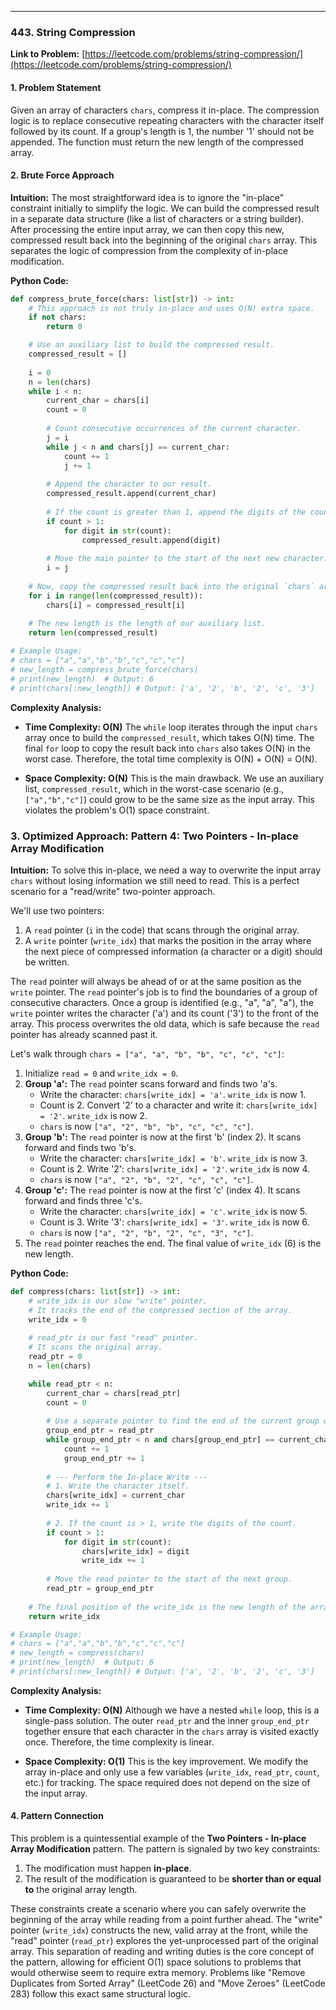 ---
### **443. String Compression**
**Link to Problem:** [https://leetcode.com/problems/string-compression/](https://leetcode.com/problems/string-compression/)

#### **1. Problem Statement**
Given an array of characters `chars`, compress it in-place. The compression logic is to replace consecutive repeating characters with the character itself followed by its count. If a group's length is 1, the number '1' should not be appended. The function must return the new length of the compressed array.

#### **2. Brute Force Approach**
**Intuition:**
The most straightforward idea is to ignore the "in-place" constraint initially to simplify the logic. We can build the compressed result in a separate data structure (like a list of characters or a string builder). After processing the entire input array, we can then copy this new, compressed result back into the beginning of the original `chars` array. This separates the logic of compression from the complexity of in-place modification.

**Python Code:**
```python
def compress_brute_force(chars: list[str]) -> int:
    # This approach is not truly in-place and uses O(N) extra space.
    if not chars:
        return 0

    # Use an auxiliary list to build the compressed result.
    compressed_result = []
    
    i = 0
    n = len(chars)
    while i < n:
        current_char = chars[i]
        count = 0
        
        # Count consecutive occurrences of the current character.
        j = i
        while j < n and chars[j] == current_char:
            count += 1
            j += 1
        
        # Append the character to our result.
        compressed_result.append(current_char)
        
        # If the count is greater than 1, append the digits of the count.
        if count > 1:
            for digit in str(count):
                compressed_result.append(digit)
        
        # Move the main pointer to the start of the next new character.
        i = j
        
    # Now, copy the compressed result back into the original `chars` array.
    for i in range(len(compressed_result)):
        chars[i] = compressed_result[i]
    
    # The new length is the length of our auxiliary list.
    return len(compressed_result)

# Example Usage:
# chars = ["a","a","b","b","c","c","c"]
# new_length = compress_brute_force(chars)
# print(new_length)  # Output: 6
# print(chars[:new_length]) # Output: ['a', '2', 'b', '2', 'c', '3']
```
**Complexity Analysis:**

*   **Time Complexity: O(N)**
    The `while` loop iterates through the input `chars` array once to build the `compressed_result`, which takes O(N) time. The final `for` loop to copy the result back into `chars` also takes O(N) in the worst case. Therefore, the total time complexity is O(N) + O(N) = O(N).

*   **Space Complexity: O(N)**
    This is the main drawback. We use an auxiliary list, `compressed_result`, which in the worst-case scenario (e.g., `["a","b","c"]`) could grow to be the same size as the input array. This violates the problem's O(1) space constraint.

### **3. Optimized Approach: Pattern 4: Two Pointers - In-place Array Modification**
**Intuition:**
To solve this in-place, we need a way to overwrite the input array `chars` without losing information we still need to read. This is a perfect scenario for a "read/write" two-pointer approach.

We'll use two pointers:
1.  A `read` pointer (`i` in the code) that scans through the original array.
2.  A `write` pointer (`write_idx`) that marks the position in the array where the next piece of compressed information (a character or a digit) should be written.

The `read` pointer will always be ahead of or at the same position as the `write` pointer. The `read` pointer's job is to find the boundaries of a group of consecutive characters. Once a group is identified (e.g., "a", "a", "a"), the `write` pointer writes the character ('a') and its count ('3') to the front of the array. This process overwrites the old data, which is safe because the `read` pointer has already scanned past it.

Let's walk through `chars = ["a", "a", "b", "b", "c", "c", "c"]`:

1.  Initialize `read = 0` and `write_idx = 0`.
2.  **Group 'a':** The `read` pointer scans forward and finds two 'a's.
    *   Write the character: `chars[write_idx] = 'a'`. `write_idx` is now 1.
    *   Count is 2. Convert '2' to a character and write it: `chars[write_idx] = '2'`. `write_idx` is now 2.
    *   `chars` is now `["a", "2", "b", "b", "c", "c", "c"]`.
3.  **Group 'b':** The `read` pointer is now at the first 'b' (index 2). It scans forward and finds two 'b's.
    *   Write the character: `chars[write_idx] = 'b'`. `write_idx` is now 3.
    *   Count is 2. Write '2': `chars[write_idx] = '2'`. `write_idx` is now 4.
    *   `chars` is now `["a", "2", "b", "2", "c", "c", "c"]`.
4.  **Group 'c':** The `read` pointer is now at the first 'c' (index 4). It scans forward and finds three 'c's.
    *   Write the character: `chars[write_idx] = 'c'`. `write_idx` is now 5.
    *   Count is 3. Write '3': `chars[write_idx] = '3'`. `write_idx` is now 6.
    *   `chars` is now `["a", "2", "b", "2", "c", "3", "c"]`.
5.  The `read` pointer reaches the end. The final value of `write_idx` (6) is the new length.

**Python Code:**
```python
def compress(chars: list[str]) -> int:
    # write_idx is our slow "write" pointer.
    # It tracks the end of the compressed section of the array.
    write_idx = 0
    
    # read_ptr is our fast "read" pointer.
    # It scans the original array.
    read_ptr = 0
    n = len(chars)

    while read_ptr < n:
        current_char = chars[read_ptr]
        count = 0
        
        # Use a separate pointer to find the end of the current group of characters.
        group_end_ptr = read_ptr
        while group_end_ptr < n and chars[group_end_ptr] == current_char:
            count += 1
            group_end_ptr += 1
            
        # --- Perform the In-place Write ---
        # 1. Write the character itself.
        chars[write_idx] = current_char
        write_idx += 1
        
        # 2. If the count is > 1, write the digits of the count.
        if count > 1:
            for digit in str(count):
                chars[write_idx] = digit
                write_idx += 1
        
        # Move the read pointer to the start of the next group.
        read_ptr = group_end_ptr
        
    # The final position of the write_idx is the new length of the array.
    return write_idx

# Example Usage:
# chars = ["a","a","b","b","c","c","c"]
# new_length = compress(chars)
# print(new_length)  # Output: 6
# print(chars[:new_length]) # Output: ['a', '2', 'b', '2', 'c', '3']
```
**Complexity Analysis:**

*   **Time Complexity: O(N)**
    Although we have a nested `while` loop, this is a single-pass solution. The outer `read_ptr` and the inner `group_end_ptr` together ensure that each character in the `chars` array is visited exactly once. Therefore, the time complexity is linear.

*   **Space Complexity: O(1)**
    This is the key improvement. We modify the array in-place and only use a few variables (`write_idx`, `read_ptr`, `count`, etc.) for tracking. The space required does not depend on the size of the input array.

#### **4. Pattern Connection**
This problem is a quintessential example of the **Two Pointers - In-place Array Modification** pattern. The pattern is signaled by two key constraints:
1.  The modification must happen **in-place**.
2.  The result of the modification is guaranteed to be **shorter than or equal to** the original array length.

These constraints create a scenario where you can safely overwrite the beginning of the array while reading from a point further ahead. The "write" pointer (`write_idx`) constructs the new, valid array at the front, while the "read" pointer (`read_ptr`) explores the yet-unprocessed part of the original array. This separation of reading and writing duties is the core concept of the pattern, allowing for efficient O(1) space solutions to problems that would otherwise seem to require extra memory. Problems like "Remove Duplicates from Sorted Array" (LeetCode 26) and "Move Zeroes" (LeetCode 283) follow this exact same structural logic.